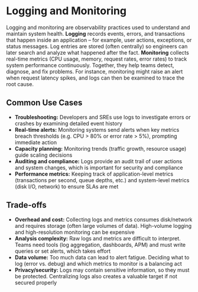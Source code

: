 # Logging and Monitoring

Logging and monitoring are observability practices used to understand and maintain system health. **Logging** records events, errors, and transactions that happen inside an application – for example, user actions, exceptions, or status messages. Log entries are stored (often centrally) so engineers can later search and analyze what happened after the fact. **Monitoring** collects real-time metrics (CPU usage, memory, request rates, error rates) to track system performance continuously. Together, they help teams detect, diagnose, and fix problems. For instance, monitoring might raise an alert when request latency spikes, and logs can then be examined to trace the root cause.

## Common Use Cases

- **Troubleshooting:** Developers and SREs use logs to investigate errors or crashes by examining detailed event history
- **Real-time alerts:** Monitoring systems send alerts when key metrics breach thresholds (e.g. CPU > 80% or error rate > 5%), prompting immediate action
- **Capacity planning:** Monitoring trends (traffic growth, resource usage) guide scaling decisions
- **Auditing and compliance:** Logs provide an audit trail of user actions and system changes, which is important for security and compliance
- **Performance metrics:** Keeping track of application-level metrics (transactions per second, queue depths, etc.) and system-level metrics (disk I/O, network) to ensure SLAs are met

## Trade-offs

- **Overhead and cost:** Collecting logs and metrics consumes disk/network and requires storage (often large volumes of data). High-volume logging and high-resolution monitoring can be expensive
- **Analysis complexity:** Raw logs and metrics are difficult to interpret. Teams need tools (log aggregation, dashboards, APM) and must write queries or set alerts, which takes effort
- **Data volume:** Too much data can lead to alert fatigue. Deciding what to log (error vs. debug) and which metrics to monitor is a balancing act
- **Privacy/security:** Logs may contain sensitive information, so they must be protected. Centralizing logs also creates a valuable target if not secured properly
